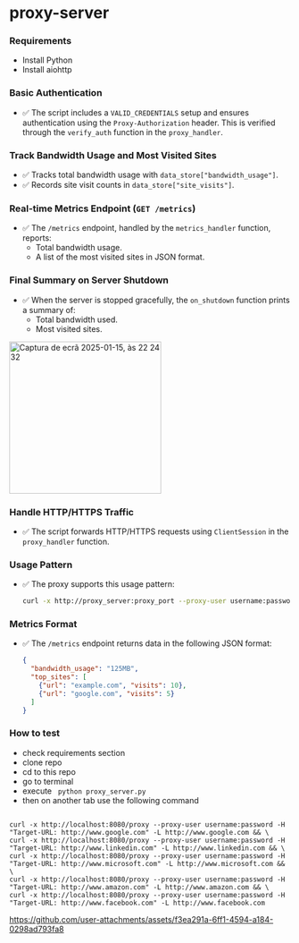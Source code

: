 # proxy-server

### Requirements

- Install Python
- Install aiohttp

### Basic Authentication
- ✅ The script includes a `VALID_CREDENTIALS` setup and ensures authentication using the `Proxy-Authorization` header. This is verified through the `verify_auth` function in the `proxy_handler`.

### Track Bandwidth Usage and Most Visited Sites
- ✅ Tracks total bandwidth usage with `data_store["bandwidth_usage"]`.
- ✅ Records site visit counts in `data_store["site_visits"]`.

### Real-time Metrics Endpoint (`GET /metrics`)
- ✅ The `/metrics` endpoint, handled by the `metrics_handler` function, reports:
  - Total bandwidth usage.
  - A list of the most visited sites in JSON format.

### Final Summary on Server Shutdown
- ✅ When the server is stopped gracefully, the `on_shutdown` function prints a summary of:
  - Total bandwidth used.
  - Most visited sites.
 
<img width="272" alt="Captura de ecrã 2025-01-15, às 22 24 32" src="https://github.com/user-attachments/assets/0c48daa1-db5f-4543-99b5-312ca5a4838c" />


### Handle HTTP/HTTPS Traffic
- ✅ The script forwards HTTP/HTTPS requests using `ClientSession` in the `proxy_handler` function.

### Usage Pattern
- ✅ The proxy supports this usage pattern:
  
  ```bash
  curl -x http://proxy_server:proxy_port --proxy-user username:password -L <http://url>
  ```

### Metrics Format
- ✅ The `/metrics` endpoint returns data in the following JSON format:
  
  ```json
  {
    "bandwidth_usage": "125MB",
    "top_sites": [
      {"url": "example.com", "visits": 10},
      {"url": "google.com", "visits": 5}
    ]
  }
  ```

 ### How to test

 - check requirements section
 - clone repo
 - cd to this repo
 - go to terminal
 - execute ` python proxy_server.py`
 - then on another tab use the following command 

```

curl -x http://localhost:8080/proxy --proxy-user username:password -H "Target-URL: http://www.google.com" -L http://www.google.com && \
curl -x http://localhost:8080/proxy --proxy-user username:password -H "Target-URL: http://www.linkedin.com" -L http://www.linkedin.com && \
curl -x http://localhost:8080/proxy --proxy-user username:password -H "Target-URL: http://www.microsoft.com" -L http://www.microsoft.com && \
curl -x http://localhost:8080/proxy --proxy-user username:password -H "Target-URL: http://www.amazon.com" -L http://www.amazon.com && \
curl -x http://localhost:8080/proxy --proxy-user username:password -H "Target-URL: http://www.facebook.com" -L http://www.facebook.com

```



https://github.com/user-attachments/assets/f3ea291a-6ff1-4594-a184-0298ad793fa8


